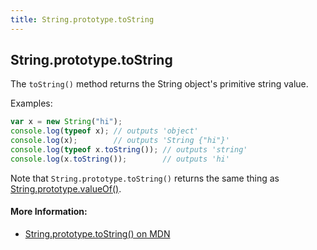 ```yaml
---
title: String.prototype.toString
---
```

## String.prototype.toString

The `toString()` method returns the String object's primitive string value.

Examples:
```js
var x = new String("hi");
console.log(typeof x); // outputs 'object'
console.log(x);        // outputs 'String {"hi"}'
console.log(typeof x.toString()); // outputs 'string'
console.log(x.toString());        // outputs 'hi'
```

Note that `String.prototype.toString()` returns the same thing as [String.prototype.valueOf()](https://guide.freecodecamp.org/javascript/standard-objects/string/string-prototype-valueof/).

#### More Information:
- [String.prototype.toString() on MDN](https://developer.mozilla.org/en-US/docs/Web/JavaScript/Reference/Global_Objects/String/toString)

